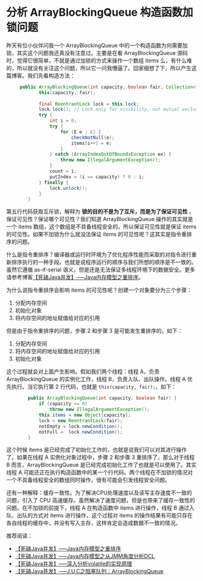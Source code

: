 # 分析 ArrayBlockingQueue 构造函数加锁问题

昨天有位小伙伴问我一个 ArrayBlockingQueue 中的一个构造函数为何需要加锁，其实这个问题我还真没有注意过。主要是在看 ArrayBlockingQueue 源码时，觉得它很简单，不就是通过加锁的方式来操作一个数组 items 么，有什么难的，所以就没有关注这个问题，所以它一问我懵逼了。回家细想了下，所以产生这篇博客。我们先看构造方法：

```java
     public ArrayBlockingQueue(int capacity, boolean fair, Collection<? extends E> c) {
            this(capacity, fair);
    
            final ReentrantLock lock = this.lock;
            lock.lock(); // Lock only for visibility, not mutual exclusion    //----(1)
            try {
                int i = 0;
                try {
                    for (E e : c) {
                        checkNotNull(e);
                        items[i++] = e;
                    }
                } catch (ArrayIndexOutOfBoundsException ex) {
                    throw new IllegalArgumentException();
                }
                count = i;
                putIndex = (i == capacity) ? 0 : i;
            } finally {
                lock.unlock();
            }
        }
```

第五行代码获取互斥锁，解释为 **锁的目的不是为了互斥，而是为了保证可见性** 。保证可见性？保证哪个可见性？我们知道 ArrayBlockingQueue 操作的其实就是一个 items 数组，这个数组是不具备线程安全的，所以保证可见性就是保证 items 的可见性。如果不加锁为什么就没法保证 items 的可见性呢？这其实是指令重排序的问题。

什么是指令重排序？编译器或运行时环境为了优化程序性能而采取的对指令进行重新排序执行的一种手段。也就是说程序运行的顺序与我们所想的顺序是不一致的。虽然它遵循 as-if-serial 语义，但是还是无法保证多线程环境下的数据安全。更多请参考博客[【死磕Java并发】—–Java内存模型之重排序](http://cmsblogs.com/?p=2116)。

为什么说指令重排序会影响 items 的可见性呢？创建一个对象要分为三个步骤：

1. 分配内存空间
2. 初始化对象
3. 将内存空间的地址赋值给对应的引用

但是由于指令重排序的问题，步骤 2 和步骤 3 是可能发生重排序的，如下：

1. 分配内存空间
2. 将内存空间的地址赋值给对应的引用
3. 初始化对象

这个过程就会对上面产生影响。假如我们两个线程：线程 A，负责 ArrayBlockingQueue 的实例化工作，线程 B，负责入队、出队操作。线程 A 优先执行。当它执行第 2 行代码，也就是 `this(capacity, fair);`，如下：

```java
        public ArrayBlockingQueue(int capacity, boolean fair) {
            if (capacity <= 0)
                throw new IllegalArgumentException();
            this.items = new Object[capacity];
            lock = new ReentrantLock(fair);
            notEmpty = lock.newCondition();
            notFull =  lock.newCondition();
        }
```

这个时候 items 是已经完成了初始化工作的，也就是说我们可以对其进行操作了。如果在线程 A 实例化对象过程中，步骤 2 和步骤 3 重排序了，那么对于线程 B 而言，ArrayBlockingQueue 是已经完成初始化工作了也就是可以使用了。其实线程 A 可能还正在执行构造函数中的某一个行代码。两个线程在不加锁的情况对一个不具备线程安全的数组同时操作，很有可能会引发线程安全问题。

还有一种解释：缓存一致性。为了解决CPU处理速度以及读写主存速度不一致的问题，引入了 CPU 高速缓存。虽然解决了速度问题，但是也带来了缓存一致性的问题。在不加锁的前提下，线程 A 在构造函数中 items 进行操作，线程 B 通过入队、出队的方式对 items 进行操作，这个过程对 items 的操作结果有可能只存在各自线程的缓存中，并没有写入主存，这样肯定会造成数据不一致的情况。

推荐阅读：

- [【死磕Java并发】—–Java内存模型之重排序](http://cmsblogs.com/?p=2116)
- [【死磕Java并发】—–Java内存模型之从JMM角度分析DCL](http://cmsblogs.com/?p=2161)
- [【死磕Java并发】—–深入分析volatile的实现原理](http://cmsblogs.com/?p=2092)
- [【死磕Java并发】—–J.U.C之阻塞队列：ArrayBlockingQueue](http://cmsblogs.com/?p=2381)